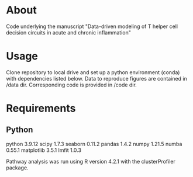 # About
Code underlying the manuscript "Data-driven modeling of T helper cell decision circuits in acute and chronic inflammation"

# Usage
Clone repository to local drive and set up a python environment (conda) with dependencies listed below. Data to reproduce figures are contained in /data dir. Corresponding code is provided in /code dir. 

# Requirements
## Python
python 3.9.12
scipy 1.7.3
seaborn 0.11.2
pandas 1.4.2
numpy 1.21.5
numba 0.55.1
matplotlib 3.5.1
lmfit 1.0.3

Pathway analysis was run using R version 4.2.1 with the clusterProfiler package.
